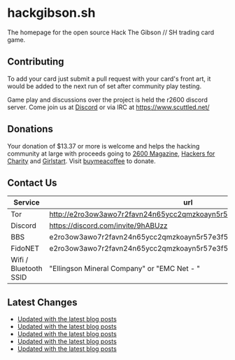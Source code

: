 # hackgibson.sh
The homepage for the open source Hack The Gibson // SH trading card game.


## Contributing

To add your card just submit a pull request with your card's front art, it would be added to the next run of set after community play testing.

Game play and discussions over the project is held the r2600 discord server. Come join us at [Discord](https://discord.com/invite/9hABUzz) or via IRC at https://www.scuttled.net/


## Donations

Your donation of $13.37 or more is welcome and helps the hacking community at large with proceeds going to [2600 Magazine](https://2600.com/), [Hackers for Charity](https://hackersforcharity.org) and [Girlstart](https://girlstart.org).  Visit [buymeacoffee](https://www.buymeacoffee.com/hackgibson.sh) to donate.


## Contact Us

Service | url
-|-
Tor | http://e2ro3ow3awo7r2favn24n65ycc2qmzkoayn5r57e3f56nvjwdcgg32ad.onion
Discord | https://discord.com/invite/9hABUzz
BBS | e2ro3ow3awo7r2favn24n65ycc2qmzkoayn5r57e3f56nvjwdcgg32ad.onion:23
FidoNET | e2ro3ow3awo7r2favn24n65ycc2qmzkoayn5r57e3f56nvjwdcgg32ad.onion:24554
Wifi / Bluetooth SSID | "Ellingson Mineral Company" or "EMC Net - <fidonet address>"

## Latest Changes
<!-- BLOG-POST-LIST:START -->
- [Updated with the latest blog posts](https://github.com/DFW2600/hackgibson.sh/commit/339c48984986f3fbf437223783e286ea2754208a)
- [Updated with the latest blog posts](https://github.com/DFW2600/hackgibson.sh/commit/7fc0a087b87c1019b2e0557cbfc6219b2ce645b6)
- [Updated with the latest blog posts](https://github.com/DFW2600/hackgibson.sh/commit/7e19660f448f9e50cb33b0eaab76530e2a4cd481)
- [Updated with the latest blog posts](https://github.com/DFW2600/hackgibson.sh/commit/87192810c22f2ec5752c0c6b6e8aa59d28df0d75)
- [Updated with the latest blog posts](https://github.com/DFW2600/hackgibson.sh/commit/b1b4d05d5345d16f06557b24ff8e70c262811fb8)
<!-- BLOG-POST-LIST:END -->
